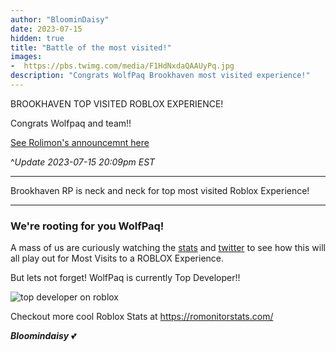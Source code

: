 ```yaml
---
author: "BloominDaisy"
date: 2023-07-15
hidden: true
title: "Battle of the most visited!"
images:
-  https://pbs.twimg.com/media/F1HdNxdaQAAUyPq.jpg
description: "Congrats WolfPaq Brookhaven most visited experience!"
---
```


BROOKHAVEN TOP VISITED ROBLOX EXPERIENCE!

Congrats Wolfpaq and team!!

[See Rolimon's announcemnt here](https://twitter.com/rolimons/status/1680368948632780800?s=46&t=R-EL4-xfJDAuRdFMpQpEdw)

 ^_Update 2023-07-15 20:09pm EST_

 
---
Brookhaven RP is neck and neck for top most visited Roblox Experience!

---

### **We're rooting for you WolfPaq!**

A mass of us are curiously watching the [stats](https://romonitorstats.com/leaderboard/visits/) and [twitter](https://twitter.com/RoMonitorStats/status/1680326191473995777) to see how this will all play out for Most Visits to a ROBLOX Experience.

But lets not forget! WolfPaq is currently Top Developer!!

![top developer on roblox](https://pbs.twimg.com/media/F1G3VbXX0AAZHqZ?format=png&name=small)


Checkout more cool Roblox Stats at https://romonitorstats.com/

 



_**Bloomindaisy**_ <span class="nowrap"><span class="emojify">💕</span>
